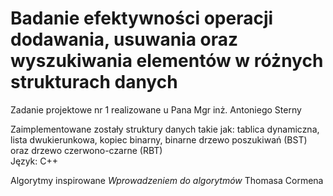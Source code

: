 # Badanie efektywności operacji dodawania, usuwania oraz wyszukiwania elementów w różnych strukturach danych 
Zadanie projektowe nr 1 realizowane u Pana Mgr inż. Antoniego Sterny

Zaimplementowane zostały struktury danych takie jak: tablica dynamiczna, lista dwukierunkowa, kopiec binarny, binarne drzewo poszukiwań (BST) oraz drzewo czerwono-czarne (RBT)  
Język: C++  

Algorytmy inspirowane _Wprowadzeniem do algorytmów_ Thomasa Cormena   
